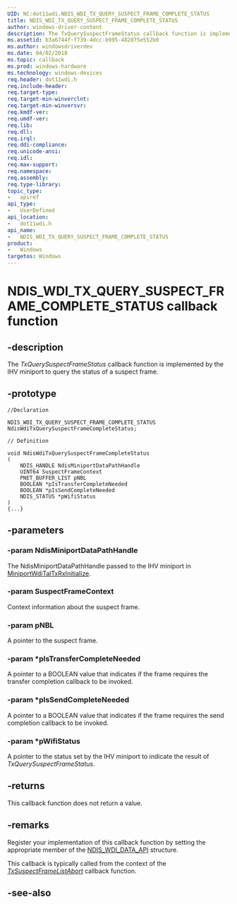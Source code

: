 ```yaml
---
UID: NC:dot11wdi.NDIS_WDI_TX_QUERY_SUSPECT_FRAME_COMPLETE_STATUS
title: NDIS_WDI_TX_QUERY_SUSPECT_FRAME_COMPLETE_STATUS
author: windows-driver-content
description: The TxQuerySuspectFrameStatus callback function is implemented by the IHV miniport to query the status of a suspect frame.
ms.assetid: b3a6744f-f739-4dcc-b995-482875e552b0
ms.author: windowsdriverdev
ms.date: 04/02/2018
ms.topic: callback
ms.prod: windows-hardware
ms.technology: windows-devices
req.header: dot11wdi.h
req.include-header:
req.target-type:
req.target-min-winverclnt:
req.target-min-winversvr:
req.kmdf-ver:
req.umdf-ver:
req.lib:
req.dll:
req.irql: 
req.ddi-compliance:
req.unicode-ansi:
req.idl:
req.max-support:
req.namespace:
req.assembly:
req.type-library: 
topic_type: 
-	apiref
api_type: 
-	UserDefined
api_location: 
-	dot11wdi.h
api_name: 
-	NDIS_WDI_TX_QUERY_SUSPECT_FRAME_COMPLETE_STATUS
product:
-	Windows
targetos: Windows
---
```


# NDIS_WDI_TX_QUERY_SUSPECT_FRAME_COMPLETE_STATUS callback function

## -description

The *TxQuerySuspectFrameStatus* callback function is implemented by the IHV miniport to query the status of a suspect frame.

## -prototype

```
//Declaration

NDIS_WDI_TX_QUERY_SUSPECT_FRAME_COMPLETE_STATUS NdisWdiTxQuerySuspectFrameCompleteStatus; 

// Definition

void NdisWdiTxQuerySuspectFrameCompleteStatus 
(
	NDIS_HANDLE NdisMiniportDataPathHandle
	UINT64 SuspectFrameContext
	PNET_BUFFER_LIST pNBL
	BOOLEAN *pIsTransferCompleteNeeded
	BOOLEAN *pIsSendCompleteNeeded
	NDIS_STATUS *pWifiStatus
)
{...}

```

## -parameters

### -param NdisMiniportDataPathHandle

The NdisMiniportDataPathHandle passed to the IHV miniport in [MiniportWdiTalTxRxInitialize](nc-dot11wdi-miniport_wdi_tal_txrx_initialize.md).

### -param SuspectFrameContext

Context information about the suspect frame.

### -param pNBL

A pointer to the suspect frame.

### -param *pIsTransferCompleteNeeded

A pointer to a BOOLEAN value that indicates if the frame requires the transfer completion callback to be invoked.

### -param *pIsSendCompleteNeeded

A pointer to a BOOLEAN value that indicates if the frame requires the send completion callback to be invoked.

### -param *pWifiStatus

A pointer to the status set by the IHV miniport to indicate the result of *TxQuerySuspectFrameStatus*.

## -returns

This callback function does not return a value.

## -remarks

Register your implementation of this callback function by setting the appropriate member of the [NDIS_WDI_DATA_API](ns-dot11wdi-_ndis_wdi_data_api.md) structure.

This callback is typically called from the context of the [*TxSuspectFrameListAbort*](nc-dot11wdi-miniport_wdi_tx_suspect_frame_list_abort.md) callback function.

## -see-also